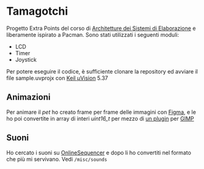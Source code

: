 # Tamagotchi

Progetto Extra Points del corso di [Architetture dei Sistemi di Elaborazione](https://didattica.polito.it/pls/portal30/gap.pkg_guide.viewGap?p_cod_ins=02GOLOV&p_a_acc=2020&p_header=S&p_lang=IT&multi=N) e liberamente ispirato a Pacman. Sono stati utilizzati i seguenti moduli:
- LCD
- Timer
- Joystick

Per potere eseguire il codice, è sufficiente clonare la repository ed avviare il file sample.uvprojx con [Keil µVision](https://www2.keil.com/mdk5/uvision/) 5.37

## Animazioni
Per animare il *pet* ho creato frame per frame delle immagini con [Figma](https://www.figma.com/file/FZPupS7nCecA4BbI6mYKPb/ASE---LandTiger?node-id=0%3A1&t=BSqibJQh62oJFCR7-1), e le ho poi convertite in array di interi *uint16_t* per mezzo di [un plugin](https://github.com/MrPozor/gimp_export565array) per [GIMP](https://www.gimp.org/)

## Suoni
Ho cercato i suoni su [OnlineSequencer](https://onlinesequencer.net/) e dopo li ho convertiti nel formato che più mi servivano. Vedi `/misc/sounds`
